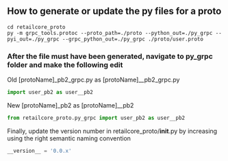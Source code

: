 ## How to generate or update the py files for a proto 
```shell
cd retailcore_proto
py -m grpc_tools.protoc --proto_path=./proto --python_out=./py_grpc --pyi_out=./py_grpc --grpc_python_out=./py_grpc ./proto/user.proto
```

### After the file must have been generated, navigate to py_grpc folder and make the following edit

Old [protoName]_pb2_grpc.py as [protoName]__pb2_grpc.py
```python
import user_pb2 as user__pb2
```

New [protoName]_pb2 as [protoName]__pb2
```python
from retailcore_proto.py_grpc import user_pb2 as user__pb2
```

Finally, update the version number in retailcore_proto/__init__.py by increasing using the right semantic naming convention
```python
__version__ = '0.0.x'
```
